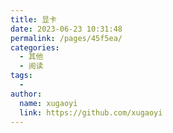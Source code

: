 ```yaml
---
title: 显卡
date: 2023-06-23 10:31:48
permalink: /pages/45f5ea/
categories:
  - 其他
  - 阅读
tags:
  - 
author: 
  name: xugaoyi
  link: https://github.com/xugaoyi
---
```

